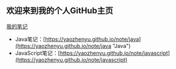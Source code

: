 ## 欢迎来到我的个人GitHub主页

[我的笔记](https://yaozhenyu.github.io/note/java)

* Java笔记：[https://yaozhenyu.github.io/note/java](https://yaozhenyu.github.io/note/java "Java")
* JavaScript笔记：[https://yaozhenyu.github.io/note/javascript](https://yaozhenyu.github.io/note/javascript)



